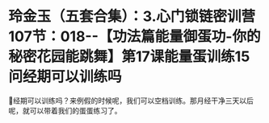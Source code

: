 # 玲金玉（五套合集）：3.心门锁链密训营 107节：018--【功法篇能量御蛋功-你的秘密花园能跳舞】第17课能量蛋训练15问经期可以训练吗

🎼经期可以训练吗？来例假的时候呢，我们可以空档训练。那月经干净三天以后呢，就可以带着我们的蛋蛋练习了。

